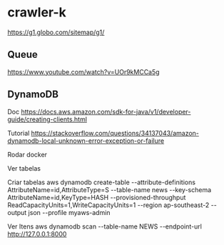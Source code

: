 # crawler-k
 
https://g1.globo.com/sitemap/g1/

## Queue
https://www.youtube.com/watch?v=UOr9kMCCa5g

## DynamoDB

Doc
https://docs.aws.amazon.com/sdk-for-java/v1/developer-guide/creating-clients.html

Tutorial
https://stackoverflow.com/questions/34137043/amazon-dynamodb-local-unknown-error-exception-or-failure

Rodar docker 

Ver tabelas

Criar tabelas
aws dynamodb create-table --attribute-definitions AttributeName=id,AttributeType=S --table-name news --key-schema AttributeName=id,KeyType=HASH --provisioned-throughput ReadCapacityUnits=1,WriteCapacityUnits=1 --region ap-southeast-2 --output json --profile myaws-admin


Ver Itens
aws dynamodb scan --table-name NEWS --endpoint-url http://127.0.0.1:8000